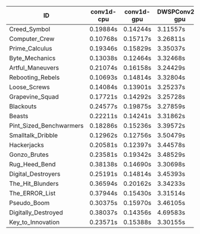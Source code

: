 |ID|conv1d-cpu|conv1d-gpu|DWSPConv2D-gpu|gemm-gpu|avg|
|-|-|-|-|-|-|
|Creed_Symbol|0.19884s|0.14244s|3.11557s|1.94527s|1.35053s|
|Computer_Crew|0.10768s|0.15717s|3.26811s|1.95173s|1.37117s|
|Prime_Calculus|0.19346s|0.15829s|3.35037s|1.86365s|1.39144s|
|Byte_Mechanics|0.13038s|0.12464s|3.32468s|2.02314s|1.40071s|
|Artful_Maneuvers|0.21074s|0.16158s|3.24429s|1.99313s|1.40243s|
|Rebooting_Rebels|0.10693s|0.14814s|3.32804s|2.03073s|1.40346s|
|Loose_Screws|0.14084s|0.13901s|3.25237s|2.15336s|1.42139s|
|Grapevine_Squad|0.17721s|0.14292s|3.25728s|2.10831s|1.42143s|
|Blackouts|0.24577s|0.19875s|3.27859s|1.96815s|1.42282s|
|Beasts|0.22211s|0.14241s|3.31862s|2.15806s|1.46030s|
|Pint_Sized_Benchwarmers|0.18286s|0.15236s|3.39572s|2.13885s|1.46745s|
|Smalltalk_Dribble|0.12962s|0.12756s|3.50479s|2.11229s|1.46857s|
|Hackerjacks|0.20581s|0.12397s|3.44578s|2.17194s|1.48688s|
|Gonzo_Brutes|0.23581s|0.19342s|3.48529s|2.08176s|1.49907s|
|Rug_Heed_Bend|0.38138s|0.14690s|3.30698s|2.16540s|1.50016s|
|Digital_Destroyers|0.25191s|0.14814s|3.45393s|2.15857s|1.50314s|
|The_Hit_Blunders|0.36594s|0.20162s|3.34233s|2.17606s|1.52149s|
|The_ERROR_List|0.37944s|0.15430s|3.31514s|2.27912s|1.53200s|
|Pseudo_Boom|0.30375s|0.15970s|3.46105s|2.21290s|1.53435s|
|Digitally_Destroyed|0.38037s|0.14356s|4.69583s|2.75217s|1.99298s|
|Key_to_Innovation|0.23571s|0.15388s|3.30155s|infs|infs|
